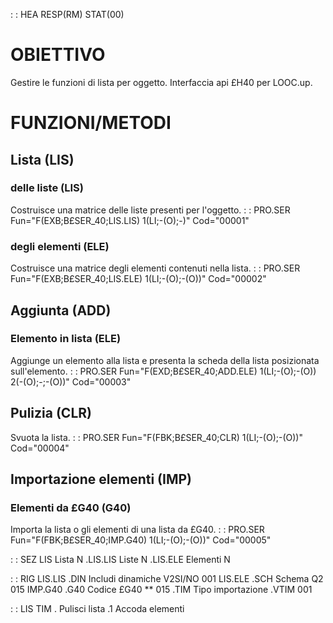  :  : HEA RESP(RM) STAT(00)

# OBIETTIVO
Gestire le funzioni di lista per oggetto.
Interfaccia api £H40 per LOOC.up.

# FUNZIONI/METODI

## Lista (LIS)
### delle liste (LIS)
Costruisce una matrice delle liste presenti per l'oggetto.
 :  : PRO.SER Fun="F(EXB;B£SER_40;LIS.LIS) 1(LI;-(O);-)" Cod="00001"

### degli elementi (ELE)
Costruisce una matrice degli elementi contenuti nella lista.
 :  : PRO.SER Fun="F(EXB;B£SER_40;LIS.ELE) 1(LI;-(O);-(O))" Cod="00002"

## Aggiunta (ADD)
### Elemento in lista (ELE)
Aggiunge un elemento alla lista e presenta la scheda della lista posizionata sull'elemento.
 :  : PRO.SER Fun="F(EXD;B£SER_40;ADD.ELE) 1(LI;-(O);-(O)) 2(-(O);-;-(O))" Cod="00003"

## Pulizia (CLR)
Svuota la lista.
 :  : PRO.SER Fun="F(FBK;B£SER_40;CLR) 1(LI;-(O);-(O))" Cod="00004"

## Importazione elementi (IMP)
### Elementi da £G40 (G40)
Importa la lista o gli elementi di una lista da £G40.
 :  : PRO.SER Fun="F(FBK;B£SER_40;IMP.G40) 1(LI;-(O);-(O))" Cod="00005"

 :  : SEZ
LIS            Lista          N
.LIS.LIS        Liste         N
.LIS.ELE        Elementi      N

 :  : RIG
LIS.LIS
.DIN     Includi dinamiche              V2SI/NO                 001
LIS.ELE
.SCH     Schema                         Q2                      015
IMP.G40
.G40     Codice £G40                    \*\*                      015
.TIM     Tipo importazione              .VTIM                   001

 :  : LIS
TIM
.               Pulisci lista
.1              Accoda elementi
